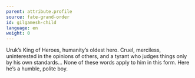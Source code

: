 ```yaml
---
parent: attribute.profile
source: fate-grand-order
id: gilgamesh-child
language: en
weight: 0
---
```


Uruk’s King of Heroes, humanity’s oldest hero.
Cruel, merciless, uninterested in the opinions of others, and a tyrant who judges things only by his own standards…
None of these words apply to him in this form.
Here he’s a humble, polite boy.
